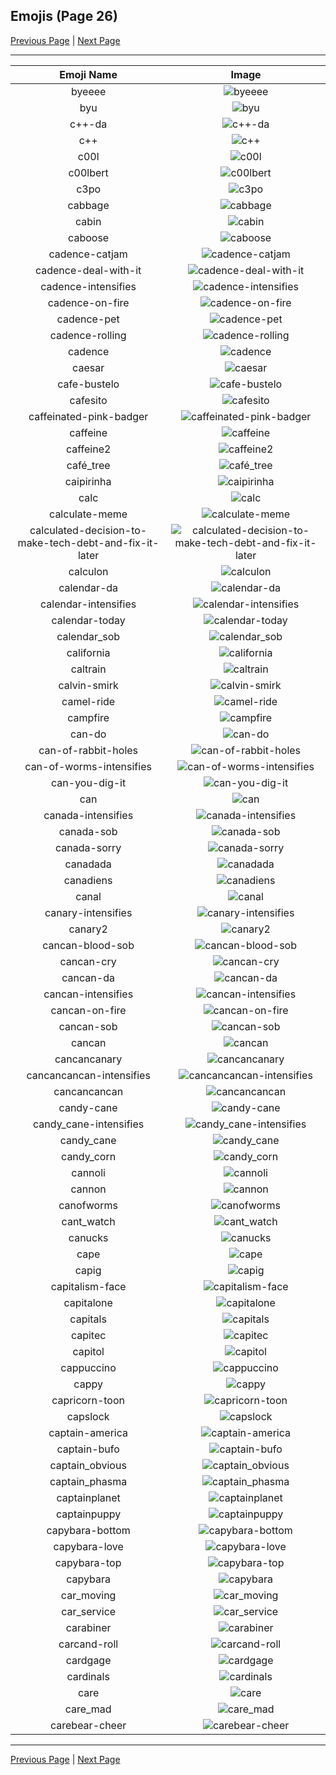 
## Emojis (Page 26)

[Previous Page](/docs/hc/page-b-0025.md)
  | [Next Page](/docs/hc/page-c-0027.md)

<hr />

|Emoji Name|Image|
| :-: | :-: |
|byeeee| ![byeeee](/emojis/hc/byeeee.gif)|
|byu| ![byu](/emojis/hc/byu.png)|
|c++-da| ![c++-da](/emojis/hc/c++-da.png)|
|c++| ![c++](/emojis/hc/c++.png)|
|c00l| ![c00l](/emojis/hc/c00l.gif)|
|c00lbert| ![c00lbert](/emojis/hc/c00lbert.gif)|
|c3po| ![c3po](/emojis/hc/c3po.png)|
|cabbage| ![cabbage](/emojis/hc/cabbage.png)|
|cabin| ![cabin](/emojis/hc/cabin.png)|
|caboose| ![caboose](/emojis/hc/caboose.png)|
|cadence-catjam| ![cadence-catjam](/emojis/hc/cadence-catjam.gif)|
|cadence-deal-with-it| ![cadence-deal-with-it](/emojis/hc/cadence-deal-with-it.gif)|
|cadence-intensifies| ![cadence-intensifies](/emojis/hc/cadence-intensifies.gif)|
|cadence-on-fire| ![cadence-on-fire](/emojis/hc/cadence-on-fire.gif)|
|cadence-pet| ![cadence-pet](/emojis/hc/cadence-pet.gif)|
|cadence-rolling| ![cadence-rolling](/emojis/hc/cadence-rolling.gif)|
|cadence| ![cadence](/emojis/hc/cadence.png)|
|caesar| ![caesar](/emojis/hc/caesar.png)|
|cafe-bustelo| ![cafe-bustelo](/emojis/hc/cafe-bustelo.png)|
|cafesito| ![cafesito](/emojis/hc/cafesito.png)|
|caffeinated-pink-badger| ![caffeinated-pink-badger](/emojis/hc/caffeinated-pink-badger.png)|
|caffeine| ![caffeine](/emojis/hc/caffeine.png)|
|caffeine2| ![caffeine2](/emojis/hc/caffeine2.png)|
|café_tree| ![café_tree](/emojis/hc/café_tree.jpg)|
|caipirinha| ![caipirinha](/emojis/hc/caipirinha.png)|
|calc| ![calc](/emojis/hc/calc.png)|
|calculate-meme| ![calculate-meme](/emojis/hc/calculate-meme.gif)|
|calculated-decision-to-make-tech-debt-and-fix-it-later| ![calculated-decision-to-make-tech-debt-and-fix-it-later](/emojis/hc/calculated-decision-to-make-tech-debt-and-fix-it-later.png)|
|calculon| ![calculon](/emojis/hc/calculon.png)|
|calendar-da| ![calendar-da](/emojis/hc/calendar-da.png)|
|calendar-intensifies| ![calendar-intensifies](/emojis/hc/calendar-intensifies.gif)|
|calendar-today| ![calendar-today](/emojis/hc/calendar-today.png)|
|calendar_sob| ![calendar_sob](/emojis/hc/calendar_sob.png)|
|california| ![california](/emojis/hc/california.jpg)|
|caltrain| ![caltrain](/emojis/hc/caltrain.png)|
|calvin-smirk| ![calvin-smirk](/emojis/hc/calvin-smirk.jpg)|
|camel-ride| ![camel-ride](/emojis/hc/camel-ride.gif)|
|campfire| ![campfire](/emojis/hc/campfire.png)|
|can-do| ![can-do](/emojis/hc/can-do.png)|
|can-of-rabbit-holes| ![can-of-rabbit-holes](/emojis/hc/can-of-rabbit-holes.gif)|
|can-of-worms-intensifies| ![can-of-worms-intensifies](/emojis/hc/can-of-worms-intensifies.gif)|
|can-you-dig-it| ![can-you-dig-it](/emojis/hc/can-you-dig-it.png)|
|can| ![can](/emojis/hc/can.gif)|
|canada-intensifies| ![canada-intensifies](/emojis/hc/canada-intensifies.gif)|
|canada-sob| ![canada-sob](/emojis/hc/canada-sob.png)|
|canada-sorry| ![canada-sorry](/emojis/hc/canada-sorry.gif)|
|canadada| ![canadada](/emojis/hc/canadada.png)|
|canadiens| ![canadiens](/emojis/hc/canadiens.png)|
|canal| ![canal](/emojis/hc/canal.png)|
|canary-intensifies| ![canary-intensifies](/emojis/hc/canary-intensifies.gif)|
|canary2| ![canary2](/emojis/hc/canary2.png)|
|cancan-blood-sob| ![cancan-blood-sob](/emojis/hc/cancan-blood-sob.png)|
|cancan-cry| ![cancan-cry](/emojis/hc/cancan-cry.png)|
|cancan-da| ![cancan-da](/emojis/hc/cancan-da.png)|
|cancan-intensifies| ![cancan-intensifies](/emojis/hc/cancan-intensifies.gif)|
|cancan-on-fire| ![cancan-on-fire](/emojis/hc/cancan-on-fire.png)|
|cancan-sob| ![cancan-sob](/emojis/hc/cancan-sob.png)|
|cancan| ![cancan](/emojis/hc/cancan.png)|
|cancancanary| ![cancancanary](/emojis/hc/cancancanary.png)|
|cancancancan-intensifies| ![cancancancan-intensifies](/emojis/hc/cancancancan-intensifies.gif)|
|cancancancan| ![cancancancan](/emojis/hc/cancancancan.png)|
|candy-cane| ![candy-cane](/emojis/hc/candy-cane.png)|
|candy_cane-intensifies| ![candy_cane-intensifies](/emojis/hc/candy_cane-intensifies.gif)|
|candy_cane| ![candy_cane](/emojis/hc/candy_cane.png)|
|candy_corn| ![candy_corn](/emojis/hc/candy_corn.png)|
|cannoli| ![cannoli](/emojis/hc/cannoli.jpg)|
|cannon| ![cannon](/emojis/hc/cannon.png)|
|canofworms| ![canofworms](/emojis/hc/canofworms.gif)|
|cant_watch| ![cant_watch](/emojis/hc/cant_watch.png)|
|canucks| ![canucks](/emojis/hc/canucks.png)|
|cape| ![cape](/emojis/hc/cape.png)|
|capig| ![capig](/emojis/hc/capig.png)|
|capitalism-face| ![capitalism-face](/emojis/hc/capitalism-face.png)|
|capitalone| ![capitalone](/emojis/hc/capitalone.jpg)|
|capitals| ![capitals](/emojis/hc/capitals.png)|
|capitec| ![capitec](/emojis/hc/capitec.png)|
|capitol| ![capitol](/emojis/hc/capitol.png)|
|cappuccino| ![cappuccino](/emojis/hc/cappuccino.png)|
|cappy| ![cappy](/emojis/hc/cappy.png)|
|capricorn-toon| ![capricorn-toon](/emojis/hc/capricorn-toon.png)|
|capslock| ![capslock](/emojis/hc/capslock.jpg)|
|captain-america| ![captain-america](/emojis/hc/captain-america.jpg)|
|captain-bufo| ![captain-bufo](/emojis/hc/captain-bufo.png)|
|captain_obvious| ![captain_obvious](/emojis/hc/captain_obvious.png)|
|captain_phasma| ![captain_phasma](/emojis/hc/captain_phasma.png)|
|captainplanet| ![captainplanet](/emojis/hc/captainplanet.png)|
|captainpuppy| ![captainpuppy](/emojis/hc/captainpuppy.png)|
|capybara-bottom| ![capybara-bottom](/emojis/hc/capybara-bottom.png)|
|capybara-love| ![capybara-love](/emojis/hc/capybara-love.png)|
|capybara-top| ![capybara-top](/emojis/hc/capybara-top.png)|
|capybara| ![capybara](/emojis/hc/capybara.png)|
|car_moving| ![car_moving](/emojis/hc/car_moving.gif)|
|car_service| ![car_service](/emojis/hc/car_service.jpg)|
|carabiner| ![carabiner](/emojis/hc/carabiner.png)|
|carcand-roll| ![carcand-roll](/emojis/hc/carcand-roll.gif)|
|cardgage| ![cardgage](/emojis/hc/cardgage.jpg)|
|cardinals| ![cardinals](/emojis/hc/cardinals.png)|
|care| ![care](/emojis/hc/care.png)|
|care_mad| ![care_mad](/emojis/hc/care_mad.png)|
|carebear-cheer| ![carebear-cheer](/emojis/hc/carebear-cheer.png)|

<hr/>

[Previous Page](/docs/hc/page-b-0025.md)
  | [Next Page](/docs/hc/page-c-0027.md)